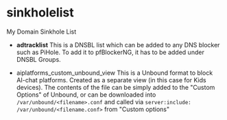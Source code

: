 # sinkholelist
My Domain Sinkhole List

 * **adtracklist**
   This is a DNSBL list which can be added to any DNS blocker such as PiHole. To add it to pfBlockerNG, it has to be added under DNSBL Groups.
   
 * aiplatforms_custom_unbound_view
   This is a Unbound format to block AI-chat platforms. Created as a separate view (in this case for Kids devices). The contents of the file can be simply added to the "Custom Options" of Unbound, or can be downloaded into `/var/unbound/<filename>.conf` and called via `server:include: /var/unbound/<filename.conf>` from "Custom options"
